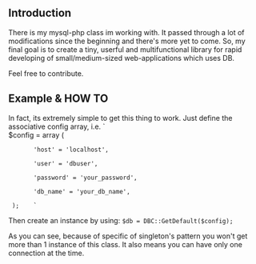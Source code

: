 Introduction
-------------------
There is my mysql-php class im working with. It passed through a lot of modifications since the beginning and there's more yet to come.
So, my final goal is to create a tiny, userful and multifunctional library for rapid developing of small/medium-sized web-applications which uses DB. 

Feel free to contribute.

Example & HOW TO
-------------------
In fact, its extremely simple to get this thing to work.
Just define the associative config array, i.e.
`    
           $config = array (  
   
           'host' = 'localhost',
      
           'user' = 'dbuser',   
   
           'password' = 'your_password',  
    
           'db_name' = 'your_db_name',    
  
     );    `

Then create an instance by using:
`$db = DBC::GetDefault($config);`

As you can see, because of specific of singleton's pattern you won't get more than 1 instance of this class. It also means you can have only one connection at the time.